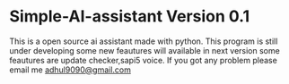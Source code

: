 # Simple-AI-assistant Version 0.1
This is a open source ai assistant made with python.
This program is still under developing some new feautures will available in next version some feautures are update checker,sapi5 voice.
If you got any problem please email me adhul9090@gmail.com
